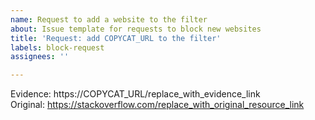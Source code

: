 ```yaml
---
name: Request to add a website to the filter
about: Issue template for requests to block new websites
title: 'Request: add COPYCAT_URL to the filter'
labels: block-request
assignees: ''

---
```


Evidence: https://COPYCAT_URL/replace_with_evidence_link  
Original: https://stackoverflow.com/replace_with_original_resource_link
